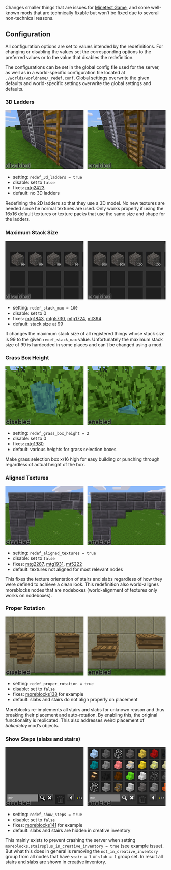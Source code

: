 Changes smaller things that are issues for [Minetest Game](https://github.com/minetest/minetest_game), and some well-known mods that are technically fixable but won’t be fixed due to several non-technical reasons.

## Configuration

All configuration options are set to values intended by the redefinitions. For changing or disabling the values set the corresponding options to the preferred values or to the value that disables the redefinition.

The configurations can be set in the global config file used for the server, as well as in a world-specific configuration file located at `./worlds/worldname/_redef.conf`. Global settings overwrite the given defaults and world-specific settings overwrite the global settings and defaults.

### 3D Ladders

![Result](screenshots/redef_3d_ladders.png)

* setting: `redef_3d_ladders = true`
* disable: set to `false`
* fixes: [mtg2423]
* default: no 3D ladders

Redefining the 2D ladders so that they use a 3D model. No new textures are needed since he normal textures are used. Only works properly if using the 16x16 default textures or texture packs that use the same size and shape for the ladders.

### Maximum Stack Size

![Result](screenshots/redef_stack_max.png)

* setting: `redef_stack_max = 100`
* disable: set to 0
* fixes: [mtg1843], [mtg5730], [mtg1724], [mt394]
* default: stack size at 99

It changes the maximum stack size of all registered things whose stack size is 99 to the given `redef_stack_max` value. Unfortunately the maximum stack size of 99 is hardcoded in some places and can’t be changed using a mod.

### Grass Box Height

![Result](screenshots/redef_grass_box_height.png)

* setting: `redef_grass_box_height = 2`
* disable: set to 0
* fixes: [mtg1980]
* default: various heights for grass selection boxes

Make grass selection box x/16 high for easy building or punching through regardless of actual height of the box.

### Aligned Textures

![Result](screenshots/redef_aligned_textures.png)

* setting: `redef_aligned_textures = true`
* disable: set to `false`
* fixes: [mtg2287], [mtg1931], [mt5222]
* default: textures not aligned for most relevant nodes

This fixes the texture orientation of stairs and slabs regardless of how they were defined to achieve a clean look. This redefinition also world-alignes moreblocks nodes that are nodeboxes (world-alignment of textures only works on nodeboxes).

### Proper Rotation

![Result](screenshots/redef_proper_rotation.png)

* setting: `redef_proper_rotation = true`
* disable: set to `false`
* fixes: [moreblocks138] for example
* default: slabs and stairs do not align properly on placement

Moreblocks re-implements all stairs and slabs for unknown reason and thus breaking their placement and auto-rotation. By enabling this, the original functionality is replicated. This also addresses weird placement of *bakedclay* mod’s objects.

### Show Steps (slabs and stairs)

![Result](screenshots/redef_show_steps.png)

* setting: `redef_show_steps = true`
* disable: set to `false`
* fixes: [moreblocks141] for example
* default: slabs and stairs are hidden in creative inventory

This mainly exists to prevent crashing the server when setting `moreblocks.stairsplus_in_creative_inventory = true` (see example issue). But what this does in general is removing the `not_in_creative_inventory` group from all nodes that have `stair = 1` or `slab = 1` group set. In result all stairs and slabs are shown in creative inventory.


[mtg2423]: https://github.com/minetest/minetest_game/issues/2423
[mtg1843]: https://github.com/minetest/minetest/pull/1843
[mtg5730]: https://github.com/minetest/minetest/issues/5730
[mtg1724]: https://github.com/minetest/minetest_game/issues/1724
[mt394]: https://github.com/minetest/minetest/issues/394
[mtg1980]: https://github.com/minetest/minetest_game/issues/1980
[mtg2287]: https://github.com/minetest/minetest_game/issues/2287
[mtg1931]: https://github.com/minetest/minetest_game/issues/1931
[mt5222]: https://github.com/minetest/minetest/issues/5222
[moreblocks138]: https://github.com/minetest-mods/moreblocks/issues/138
[moreblocks141]: https://github.com/minetest-mods/moreblocks/issues/141
